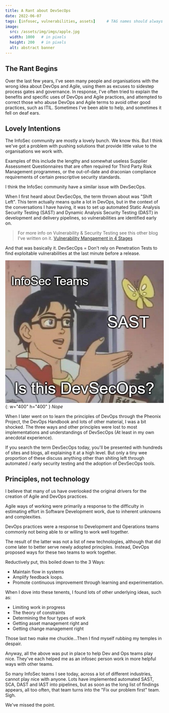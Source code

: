 ```yaml
---
title: A Rant about DevSecOps
date: 2022-06-07
tags: [infosec, vulnerabilities, assets]     # TAG names should always be lowercase
image:
  src: /assets/img/imgs/apple.jpg
  width: 1000   # in pixels
  height: 200   # in pixels
  alt: abstract banner
---
```


## The Rant Begins

Over the last few years, I've seen many people and organisations with the wrong idea about DevOps and Agile, using them as excuses to sidestep process gates and governance. In response, I've often tried to explain the benefits and specific uses of DevOps and Agile practices, and attempted to correct those who abuse DevOps and Agile terms to avoid other good practices, such as ITIL. Sometimes I've been able to help, and sometimes it fell on deaf ears.

## Lovely Intentions

The InfoSec community are mostly a lovely bunch. We know this. But I think we've got a problem with pushing solutions that provide little value to the organisations we work with.

Examples of this include the lengthy and somewhat useless Supplier Assessment Questionnaires that are often required for Third Party Risk Management programmes, or the out-of-date and draconian compliance requirements of certain prescriptive security standards.

I think the InfoSec community have a similar issue with DevSecOps.

When I first heard about DevSecOps, the term thrown about was "Shift Left". This term actually means quite a lot in DevOps, but in the context of the conversations I have having, it was to set up automated Static Analysis Security Testing (SAST) and Dynamic Analysis Security Testing (DAST) in development and delivery pipelines, so vulnerabilities are identified early on.

>For more info on Vulnerability & Security Testing see this other blog I've written on it.
[Vulnerability Mangaement in 4 Stages](https://ross-sec-audio.github.io/posts/Vulnerability-Management-in-4-Stages/ "Vulnerability Mangaement in 4 Stages")

And that was basically it. DevSecOps = Don't rely on Penetration Tests to find exploitable vulnerabilities at the last minute before a release.

![DevSecOps](/assets/img/imgs/devsecops.jpg){: w="400" h="400" }
_Nope_

When I later went on to learn the principles of DevOps through the Pheonix Project, the DevOps Handbook and lots of other material, I was a bit shocked. The three ways and other principles were lost to most implementations and understandings of DevSecOps (At least in my own anecdotal experience).

If you search the term DevSecOps today, you'll be presented with hundreds of sites and blogs, all explaining it at a high level. But only a tiny wee proportion of these discuss anything other than shiting left through automated / early security testing and the adoption of DevSecOps tools.

## Principles, not technology

I believe that many of us have overlooked the original drivers for the creation of Agile and DevOps practices.

Agile ways of working were primarily a response to the difficulty in estimating effort in Software Development work, due to inherent unknowns and complexities.

DevOps practices were a response to Development and Operations teams commonly not being able to or willing to work well together.

The result of the latter was not a list of new technologies, although that did come later to better serve newly adopted principles. Instead, DevOps proposed ways for these two teams to work together.

Reductively put, this boiled down to the 3 Ways:

 - Maintain flow in systems
 - Amplify feedback loops.
 - Promote continuous improvement through learning and experimentation.

When I dove into these tenents, I found lots of other underlying ideas, such as:

 - Limiting work in progress
 - The theory of constraints
 - Determining the four types of work
 - Getting asset management right and
 - Getting change management right

Those last two make me chuckle...Then I find myself rubbing my temples in despair.

Anyway, all the above was put in place to help Dev and Ops teams play nice. They've each helped me as an infosec person work in more helpful ways with other teams.

So many InfoSec teams I see today, across a lot of different industries, cannot play nice with anyone. Lots have implemented automated SAST, SCA, DAST and IAST into pipelines, but as soon as the long list of findings appears, all too often, that team turns into the "Fix our problem first" team. Sigh.

We've missed the point.